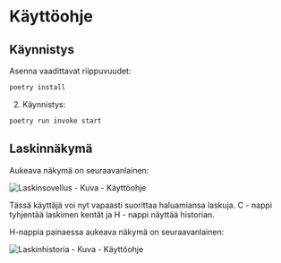 # Käyttöohje

## Käynnistys

Asenna vaadittavat riippuvuudet:

```bash
poetry install
```

2. Käynnistys:

```bash
poetry run invoke start
```

## Laskinnäkymä

Aukeava näkymä on seuraavanlainen:

![Laskinsovellus - Kuva - Käyttöohje](https://user-images.githubusercontent.com/62020899/168491059-46c4eecc-6e84-4bec-b744-6bf1868ae72e.JPG)

Tässä käyttäjä voi nyt vapaasti suorittaa haluamiansa laskuja. C - nappi tyhjentää laskimen kentät ja H - nappi näyttää historian.

H-nappia painaessa aukeava näkymä on seuraavanlainen:

![Laskinhistoria - Kuva - Käyttöohje](https://user-images.githubusercontent.com/62020899/168491120-6e0ec62f-1cba-4905-a1a1-44bab298c367.JPG)
